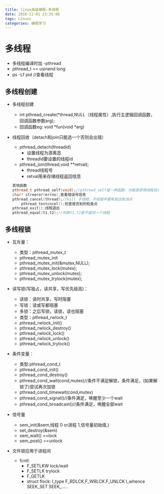 ```yaml
---
title: linux高级编程-多线程
date: 2016-11-01 23:35:08
tags: Linuxc
categories: 编程学习
---
```


# 多线程

- 多线程编译时加 -pthread
- pthread_t  == usinend long
- ps -Lf pid  //查看线程

## 多线程创建

- 多线程创建
	- int pthread_create(*thread,NULL（线程属性）,执行主逻辑回调函数，回调函数参数arg);  
	- 回调函数eg: void *fun(void *arg)	

- 线程回收（detach和join只能选一个否则会出错）
	- pthread_detach(threadid)
		- 设置线程为游离态
		- threadid要设置的线程id
	- pthread_join(thread,void **retval);
		- thread线程号
		- retval用来存储线程返回信息

	```cpp
	其他函数
	pthread_t pthread_self(void);//pthread_self是一种函数，功能是获得线程自身的ID。
	char* streeror(errno);查看错误号信息
	pthread_cancel(thread);//kill 子线程，子线程中要有到达取消点
		pthread_testcncel();检查是否到的检查点
	pthread_exit();线程退出
	pthread_equal(t1,t2);//判断t1,t2是不是同一个线程
	```

## 多线程锁

- 互斥量：
	- 类型：pthread_mutex_t
	- pthread_mutex_init
	- pthread_mutex_init(&mutex,NULL);
	- pthread_mutex_lock(mutex);
	- pthread_mutex_unlock(mutex);
	- pthread_mutex_trylock(mutex);
	
- 读写锁(写独占，读共享，写优先级高)：
	- 读锁：读时共享，写时阻塞
	- 写锁：读或写都阻塞
	- 多锁：之后写锁，读锁，读也阻塞	
	- 类型：pthread_rwlock_t
	- pthread_rwlock_init()
	- pthread_rwlock_destroy()
	- pthread_rwlock_lock()
	- pthread_rwlock_unlock()
	- pthread_rwlock_trylock()

- 条件变量：
	- 类型:pthread_cond_t
	- pthread_cond_init()
	- pthread_cond_destroy()
	- pthread_cond_wait(cond,mutex)//条件不满足解锁，条件满足，(如果解锁了)尝试再次加锁
	- pthread_cond_timewait(cond,mutex)
	- pthread_cond_signal()//条件满足，唤醒至少一个wait
	- pthread_cond_broadcast()//条件满足，唤醒全部wait

- 信号量
	- sem_init(&sem,线程 0 or进程 1,信号量初始值,)
	- set_destroy(&sem)
	- sem_wait()      ==lock
	- sem_post()		==unlock

- 文件锁应用于进程间
	- fcntl:
		- F_SETLKW	lock/wait
		- F_SETLK		trylock
		- F_GETLK		
		- struct flock:
			l_type F_RDLCK,F_WRLCK.F_UNLCK
	  l_whence SEEK_SET SEEK_.....

